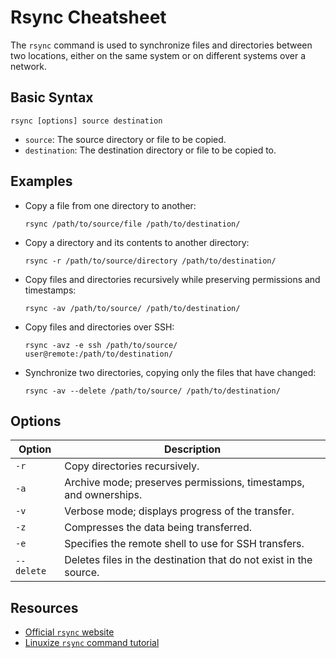 # Rsync Cheatsheet

The `rsync` command is used to synchronize files and directories between two locations, either on the same system or on different systems over a network.

## Basic Syntax

```
rsync [options] source destination
```

- `source`: The source directory or file to be copied.
- `destination`: The destination directory or file to be copied to.

## Examples

- Copy a file from one directory to another:

  ```
  rsync /path/to/source/file /path/to/destination/
  ```

- Copy a directory and its contents to another directory:

  ```
  rsync -r /path/to/source/directory /path/to/destination/
  ```

- Copy files and directories recursively while preserving permissions and timestamps:

  ```
  rsync -av /path/to/source/ /path/to/destination/
  ```

- Copy files and directories over SSH:

  ```
  rsync -avz -e ssh /path/to/source/ user@remote:/path/to/destination/
  ```

- Synchronize two directories, copying only the files that have changed:

  ```
  rsync -av --delete /path/to/source/ /path/to/destination/
  ```

## Options

| Option | Description |
| ------ | ----------- |
| `-r` | Copy directories recursively. |
| `-a` | Archive mode; preserves permissions, timestamps, and ownerships. |
| `-v` | Verbose mode; displays progress of the transfer. |
| `-z` | Compresses the data being transferred. |
| `-e` | Specifies the remote shell to use for SSH transfers. |
| `--delete` | Deletes files in the destination that do not exist in the source. |

## Resources

- [Official `rsync` website](https://rsync.samba.org/)
- [Linuxize `rsync` command tutorial](https://linuxize.com/post/how-to-use-rsync-for-local-and-remote-data-transfer-and-synchronization/)